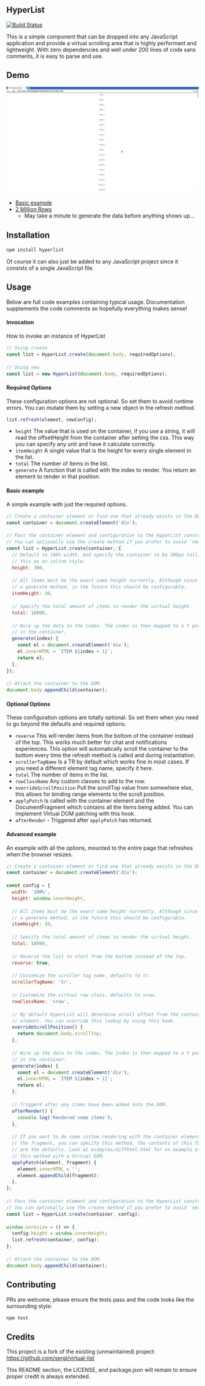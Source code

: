## HyperList

[![Build Status](https://travis-ci.org/tbranyen/hyperlist.svg)](https://travis-ci.org/tbranyen/hyperlist)

This is a simple component that can be dropped into any JavaScript application
and provide a virtual scrolling area that is highly performant and lightweight.
With zero dependencies and well under 200 lines of code sans comments, it is
easy to parse and use.

## Demo

![Demo](/example.gif?raw=true)

- [Basic example](http://tbranyen.github.io/hyperlist/examples/basic.html)
- [2 Million Rows](http://tbranyen.github.io/hyperlist/examples/2-million-rows.html)
  - May take a minute to generate the data before anything shows up...

## Installation

```sh
npm install hyperlist
```

Of course it can also just be added to any JavaScript project since it consists
of a single JavaScript file.

## Usage

Below are full code examples containing typical usage. Documentation
supplements the code comments so hopefully everything makes sense!

#### Invocation

How to invoke an instance of HyperList

``` javascript
// Using create
const list = HyperList.create(document.body, requiredOptions);

// Using new
const list = new HyperList(document.body, requiredOptions);
```

#### Required Options

These configuration options are not optional. So set them to avoid runtime
errors. You can mutate them by setting a new object in the refresh method.

``` javascript
list.refresh(element, newConfig);
```

- `height` The value that is used on the container, if you use a string, it
  will read the offsetHeight from the container after setting the css. This way
  you can specify any unit and have it calculate correctly.
- `itemHeight` A single value that is the height for every single element in
  the list.
- `total` The number of items in the list.
- `generate` A function that is called with the index to render. You return an
  element to render in that position.

#### Basic example

A simple example with just the required options.

``` javascript
// Create a container element or find one that already exists in the DOM.
const container = document.createElement('div');

// Pass the container element and configuration to the HyperList constructor.
// You can optionally use the create method if you prefer to avoid `new`.
const list = HyperList.create(container, {
  // Default to 100% width. And specify the container to be 300px tall, sets
  // this as an inline style.
  height: 300,

  // All items must be the exact same height currently. Although since there is
  // a generate method, in the future this should be configurable.
  itemHeight: 30,

  // Specify the total amount of items to render the virtual height.
  total: 10000,

  // Wire up the data to the index. The index is then mapped to a Y position
  // in the container.
  generate(index) {
    const el = document.createElement('div');
    el.innerHTML = `ITEM ${index + 1}`;
    return el;
  },
});

// Attach the container to the DOM.
document.body.appendChild(container);
```

#### Optional Options

These configuration options are totally optional. So set them when you need to
go beyond the defaults and required options.

- `reverse` This will render items from the bottom of the container instead of
  the top. This works much better for chat and notifications experiences. This
  option will automatically scroll the container to the bottom every time the
  refresh method is called and during instantiation.
- `scrollerTagName` Is a TR by default which works fine in most cases. If you
  need a different element tag name, specify it here.
- `total` The number of items in the list.
- `rowClassName` Any custom classes to add to the row.
- `overrideScrollPosition` Pull the scrollTop value from somewhere else, this
  allows for binding range elements to the scroll position.
- `applyPatch` Is called with the container element and the DocumentFragment
  which contains all the items being added. You can implement Virtual DOM
  patching with this hook.
- `afterRender` - Triggered after `applyPatch` has returned.

#### Advanced example

An example with all the options, mounted to the entire page that refreshes when
the browser resizes.

``` javascript
// Create a container element or find one that already exists in the DOM.
const container = document.createElement('div');

const config = {
  width: '100%',
  height: window.innerHeight,

  // All items must be the exact same height currently. Although since there is
  // a generate method, in the future this should be configurable.
  itemHeight: 30,

  // Specify the total amount of items to render the virtual height.
  total: 10000,

  // Reverse the list to start from the bottom instead of the top.
  reverse: true,
  
  // Customize the scroller tag name, defaults to tr.
  scrollerTagName: 'tr',

  // Customize the virtual row class, defaults to vrow.
  rowClassName: 'vrow',

  // By default HyperList will determine scroll offset from the container
  // element. You can override this lookup by using this hook.
  overrideScrollPosition() {
    return document.body.scrollTop;
  },

  // Wire up the data to the index. The index is then mapped to a Y position
  // in the container.
  generate(index) {
    const el = document.createElement('div');
    el.innerHTML = `ITEM ${index + 1}`;
    return el;
  },

  // Triggerd after any items have been added into the DOM.
  afterRender() {
    console.log('Rendered some items');
  },

  // If you want to do some custom rendering with the container element and
  // the fragment, you can specify this method. The contents of this function
  // are the defaults. Look at examples/diffhtml.html for an example of using
  // this method with a Virtual DOM.
  applyPatch(element, fragment) {
    element.innerHTML = '';
    element.appendChild(fragment);
  },
};

// Pass the container element and configuration to the HyperList constructor.
// You can optionally use the create method if you prefer to avoid `new`.
const list = HyperList.create(container, config);

window.onresize = () => {
  config.height = window.innerHeight;
  list.refresh(container, config);
};

// Attach the container to the DOM.
document.body.appendChild(container);
```

## Contributing

PRs are welcome, please ensure the tests pass and the code looks like the
surrounding style:

``` sh
npm test
```

## Credits

This project is a fork of the existing (unmaintained) project:
https://github.com/sergi/virtual-list

This README section, the LICENSE, and package.json will remain to ensure
proper credit is always extended.

